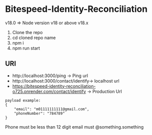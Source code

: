 # Bitespeed-Identity-Reconciliation

v18.0 => Node version v18 or above v18.x

1. Clone the repo
2. cd cloned repo name
3. npm i
4. npm run start

## URl

- http://localhost:3000/ping -> Ping url
- http://localhost:3000/contact/identify-> localhost url
- https://bitespeed-identity-reconciliation-o725.onrender.com/contact/identify -> Production Url

```
payload example:
{
    "email": "m01111111111@gmail.com",
    "phoneNumber": "784789"
}
```

Phone must be less than 12 digit
email must @something.something

```

```
